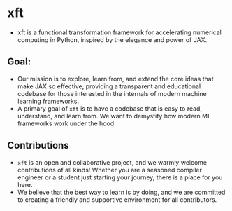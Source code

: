 # xft
- xft is a functional transformation framework for accelerating numerical computing in Python, inspired by the elegance and power of JAX.

## Goal:
- Our mission is to explore, learn from, and extend the core ideas that make JAX so effective, providing a transparent and educational codebase for those interested in the internals of modern machine learning frameworks.
- A primary goal of `xft` is to have a codebase that is easy to read, understand, and learn from. We want to demystify how modern ML frameworks work under the hood.

## Contributions
- `xft` is an open and collaborative project, and we warmly welcome contributions of all kinds! Whether you are a seasoned compiler engineer or a student just starting your journey, there is a place for you here.
- We believe that the best way to learn is by doing, and we are committed to creating a friendly and supportive environment for all contributors.
